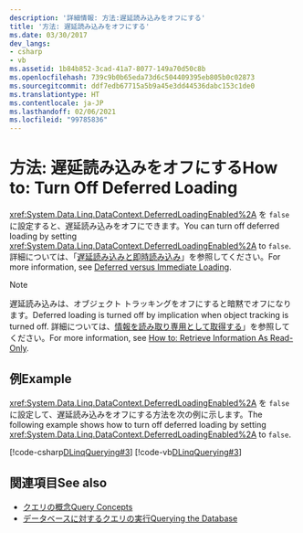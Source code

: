 ```yaml
---
description: '詳細情報: 方法:遅延読み込みをオフにする'
title: '方法: 遅延読み込みをオフにする'
ms.date: 03/30/2017
dev_langs:
- csharp
- vb
ms.assetid: 1b84b852-3cad-41a7-8077-149a70d50c8b
ms.openlocfilehash: 739c9b0b65eda73d6c504409395eb805b0c02873
ms.sourcegitcommit: ddf7edb67715a5b9a45e3dd44536dabc153c1de0
ms.translationtype: HT
ms.contentlocale: ja-JP
ms.lasthandoff: 02/06/2021
ms.locfileid: "99785836"
---
```

# <a name="how-to-turn-off-deferred-loading"></a><span data-ttu-id="e8009-103">方法: 遅延読み込みをオフにする</span><span class="sxs-lookup"><span data-stu-id="e8009-103">How to: Turn Off Deferred Loading</span></span>

<span data-ttu-id="e8009-104"><xref:System.Data.Linq.DataContext.DeferredLoadingEnabled%2A> を `false` に設定すると、遅延読み込みをオフにできます。</span><span class="sxs-lookup"><span data-stu-id="e8009-104">You can turn off deferred loading by setting <xref:System.Data.Linq.DataContext.DeferredLoadingEnabled%2A> to `false`.</span></span> <span data-ttu-id="e8009-105">詳細については、「[遅延読み込みと即時読み込み](deferred-versus-immediate-loading.md)」を参照してください。</span><span class="sxs-lookup"><span data-stu-id="e8009-105">For more information, see [Deferred versus Immediate Loading](deferred-versus-immediate-loading.md).</span></span>  
  
> [!NOTE]
> <span data-ttu-id="e8009-106">遅延読み込みは、オブジェクト トラッキングをオフにすると暗黙でオフになります。</span><span class="sxs-lookup"><span data-stu-id="e8009-106">Deferred loading is turned off by implication when object tracking is turned off.</span></span> <span data-ttu-id="e8009-107">詳細については、[情報を読み取り専用として取得する](how-to-retrieve-information-as-read-only.md)」を参照してください。</span><span class="sxs-lookup"><span data-stu-id="e8009-107">For more information, see [How to: Retrieve Information As Read-Only](how-to-retrieve-information-as-read-only.md).</span></span>  
  
## <a name="example"></a><span data-ttu-id="e8009-108">例</span><span class="sxs-lookup"><span data-stu-id="e8009-108">Example</span></span>  

 <span data-ttu-id="e8009-109"><xref:System.Data.Linq.DataContext.DeferredLoadingEnabled%2A> を `false` に設定して、遅延読み込みをオフにする方法を次の例に示します。</span><span class="sxs-lookup"><span data-stu-id="e8009-109">The following example shows how to turn off deferred loading by setting <xref:System.Data.Linq.DataContext.DeferredLoadingEnabled%2A> to `false`.</span></span>  
  
 [!code-csharp[DLinqQuerying#3](../../../../../../samples/snippets/csharp/VS_Snippets_Data/DLinqQuerying/cs/Program.cs#3)]
 [!code-vb[DLinqQuerying#3](../../../../../../samples/snippets/visualbasic/VS_Snippets_Data/DLinqQuerying/vb/Module1.vb#3)]  
  
## <a name="see-also"></a><span data-ttu-id="e8009-110">関連項目</span><span class="sxs-lookup"><span data-stu-id="e8009-110">See also</span></span>

- [<span data-ttu-id="e8009-111">クエリの概念</span><span class="sxs-lookup"><span data-stu-id="e8009-111">Query Concepts</span></span>](query-concepts.md)
- [<span data-ttu-id="e8009-112">データベースに対するクエリの実行</span><span class="sxs-lookup"><span data-stu-id="e8009-112">Querying the Database</span></span>](querying-the-database.md)
